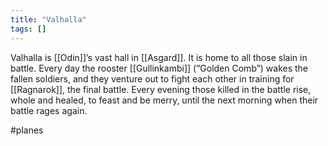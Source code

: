 ```yaml
---
title: "Valhalla"
tags: []
---
```


Valhalla is [[Odin]]’s vast hall in [[Asgard]]. It is home to all those slain in battle. Every day the rooster [[Gullinkambi]] (“Golden Comb”) wakes the fallen soldiers, and they venture out to fight each other in training for [[Ragnarok]], the final battle. Every evening those killed in the battle rise, whole and healed, to feast and be merry, until the next morning when their battle rages again.

#planes 